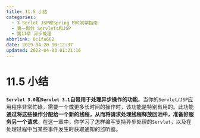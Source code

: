 ```yaml
---
title: 11.5 小结
categories: 
  - 3 Serlet JSP和Spring MVC初学指南
  - 第一部分 Servlets和JSP
  - 第11章 异步处理
abbrlink: 6c1fa662
date: 2019-04-20 10:12:37
updated: 2022-04-03 01:21:16
---
```

# 11.5 小结 #
**`Servlet 3.0`和`Servlet 3.1`自带用于处理异步操作的功能**。当你的`Servlet/JSP`应用程序非常忙碌，需要一个或更多长时间的操作时，该功能是特别有用的。此功能**通过将这些操作分配给一个新的线程，从而将请求处理线程释放回池中，准备好服务另一个请求**。在这一章中，你学习了怎样编写支持异步处理的`Servlet`，以及在处理过程中当某些事件发生时获取通知的监听器。

